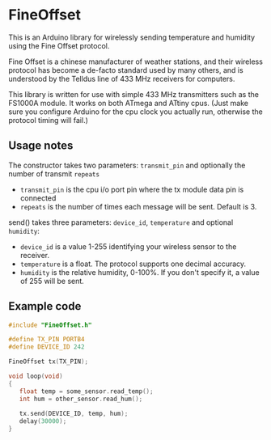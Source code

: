 # FineOffset
This is an Arduino library for wirelessly sending temperature and humidity using the Fine Offset protocol.

Fine Offset is a chinese manufacturer of weather stations, and their wireless protocol has become a de-facto standard
used by many others, and is understood by the Telldus line of 433 MHz receivers for computers.

This library is written for use with simple 433 MHz transmitters such as the FS1000A module.
It works on both ATmega and ATtiny cpus. 
(Just make sure you configure Arduino for the cpu clock you actually run, otherwise the protocol timing will fail.)

## Usage notes

The constructor takes two parameters: `transmit_pin` and optionally the number of transmit `repeats`
* `transmit_pin` is the cpu i/o port pin where the tx module data pin is connected
* `repeats` is the number of times each message will be sent. Default is 3.

send() takes three parameters: `device_id`, `temperature` and optional `humidity`:
* `device_id` is a value 1-255 identifying your wireless sensor to the receiver.
* `temperature` is a float. The protocol supports one decimal accuracy.
* `humidity` is the relative humidity, 0-100%. If you don't specify it, a value of 255 will be sent.

## Example code
```C
#include "FineOffset.h"

#define TX_PIN PORTB4
#define DEVICE_ID 242

FineOffset tx(TX_PIN);

void loop(void)
{
   float temp = some_sensor.read_temp();
   int hum = other_sensor.read_hum();
   
   tx.send(DEVICE_ID, temp, hum);
   delay(30000);
}
```
